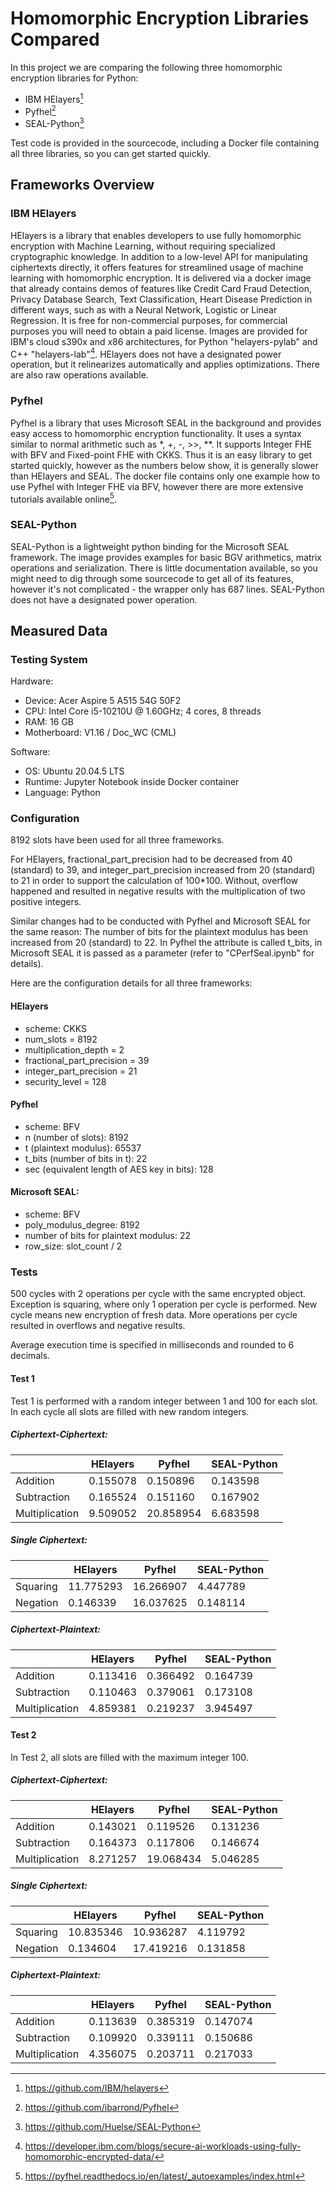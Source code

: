 # Homomorphic Encryption Libraries Compared

In this project we are comparing the following three homomorphic encryption libraries for Python:
* IBM HElayers[^1]
* Pyfhel[^2]
* SEAL-Python[^3]

Test code is provided in the sourcecode, including a Docker file containing all three libraries, so you can get started quickly.

## Frameworks Overview

### IBM HElayers
HElayers is a library that enables developers to use fully homomorphic encryption with Machine Learning, without requiring specialized cryptographic knowledge. In addition to a low-level API for manipulating ciphertexts directly, it offers features for streamlined usage of machine learning with homomorphic encryption. It is delivered via a docker image that already contains demos of features like Credit Card Fraud Detection, Privacy Database Search, Text Classification, Heart Disease Prediction in different ways, such as with a Neural Network, Logistic or Linear Regression. It is free for non-commercial purposes, for commercial purposes you will need to obtain a paid license. Images are provided for IBM's cloud s390x and x86 architectures, for Python "helayers-pylab" and C++ "helayers-lab"[^4]. HElayers does not have a designated power operation, but it relinearizes automatically and applies optimizations. There are also raw operations available.

### Pyfhel
Pyfhel is a library that uses Microsoft SEAL in the background and provides easy access to homomorphic encryption functionality. It uses a syntax similar to normal arithmetic such as \*, +, -, >>, \*\*. It supports Integer FHE with BFV and Fixed-point FHE with CKKS. Thus it is an easy library to get started quickly, however as the numbers below show, it is generally slower than HElayers and SEAL. The docker file contains only one example how to use Pyfhel with Integer FHE via BFV, however there are more extensive tutorials available online[^5].

### SEAL-Python
SEAL-Python is a lightweight python binding for the Microsoft SEAL framework. The image provides examples for basic BGV arithmetics, matrix operations and serialization. There is little documentation available, so you might need to dig through some sourcecode to get all of its features, however it's not complicated - the wrapper only has 687 lines. SEAL-Python does not have a designated power operation.

## Measured Data

### Testing System

Hardware:
- Device: Acer Aspire 5 A515 54G 50F2
- CPU: Intel Core i5-10210U @ 1.60GHz; 4 cores, 8 threads
- RAM: 16 GB
- Motherboard: V1.16 / Doc_WC (CML)

Software:
- OS: Ubuntu 20.04.5 LTS
- Runtime: Jupyter Notebook inside Docker container
- Language: Python

### Configuration
8192 slots have been used for all three frameworks.

For HElayers, fractional_part_precision had to be decreased from 40 (standard) to 39, and integer_part_precision increased from 20 (standard) to 21 in order to support the calculation of 100\*100. Without, overflow happened and resulted in negative results with the multiplication of two positive integers.

Similar changes had to be conducted with Pyfhel and Microsoft SEAL for the same reason: The number of bits for the plaintext modulus has been increased from 20 (standard) to 22. In Pyfhel the attribute is called t_bits, in Microsoft SEAL it is passed as a parameter (refer to "CPerfSeal.ipynb" for details).

Here are the configuration details for all three frameworks:

#### HElayers
- scheme: CKKS
- num_slots = 8192
- multiplication_depth = 2
- fractional_part_precision = 39
- integer_part_precision = 21
- security_level = 128

#### Pyfhel
- scheme: BFV
- n (number of slots): 8192
- t (plaintext modulus): 65537
- t_bits (number of bits in t): 22
- sec (equivalent length of AES key in bits): 128

#### Microsoft SEAL:
- scheme: BFV
- poly_modulus_degree: 8192
- number of bits for plaintext modulus: 22
- row_size: slot_count / 2

### Tests
500 cycles with 2 operations per cycle with the same encrypted object. Exception is squaring, where only 1 operation per cycle is performed. New cycle means new encryption of fresh data. More operations per cycle resulted in overflows and negative results.

Average execution time is specified in milliseconds and rounded to 6 decimals.

#### Test 1
Test 1 is performed with a random integer between 1 and 100 for each slot. In each cycle all slots are filled with new random integers.

##### Ciphertext-Ciphertext:

|                       | HElayers  | Pyfhel    | SEAL-Python     |
|-----------------------|-----------|-----------|-----------------|
| Addition              | 0.155078  | 0.150896  | 0.143598        |
| Subtraction           | 0.165524  | 0.151160  | 0.167902        |
| Multiplication        | 9.509052  | 20.858954 | 6.683598        |

##### Single Ciphertext:

|                       | HElayers  | Pyfhel    | SEAL-Python     |
|-----------------------|-----------|-----------|-----------------|
| Squaring              | 11.775293 | 16.266907 | 4.447789        |
| Negation              | 0.146339  | 16.037625 | 0.148114        |

##### Ciphertext-Plaintext:

|                       | HElayers  | Pyfhel    | SEAL-Python     |
|-----------------------|-----------|-----------|-----------------|
| Addition              | 0.113416  | 0.366492  | 0.164739        |
| Subtraction           | 0.110463  | 0.379061  | 0.173108        |
| Multiplication        | 4.859381  | 0.219237  | 3.945497        |

#### Test 2
In Test 2, all slots are filled with the maximum integer 100.

##### Ciphertext-Ciphertext:

|                       | HElayers  | Pyfhel    | SEAL-Python     |
|-----------------------|-----------|-----------|-----------------|
| Addition              | 0.143021  | 0.119526  | 0.131236        |
| Subtraction           | 0.164373  | 0.117806  | 0.146674        |
| Multiplication        | 8.271257  | 19.068434 | 5.046285        |

##### Single Ciphertext:

|                       | HElayers  | Pyfhel    | SEAL-Python     |
|-----------------------|-----------|-----------|-----------------|
| Squaring              | 10.835346 | 10.936287 | 4.119792        |
| Negation              | 0.134604  | 17.419216 | 0.131858        |

##### Ciphertext-Plaintext:

|                       | HElayers  | Pyfhel    | SEAL-Python     |
|-----------------------|-----------|-----------|-----------------|
| Addition              | 0.113639  | 0.385319  | 0.147074        |
| Subtraction           | 0.109920  | 0.339111  | 0.150686        |
| Multiplication        | 4.356075  | 0.203711  | 0.217033        |


[^1]: https://github.com/IBM/helayers
[^2]: https://github.com/ibarrond/Pyfhel
[^3]: https://github.com/Huelse/SEAL-Python
[^4]: https://developer.ibm.com/blogs/secure-ai-workloads-using-fully-homomorphic-encrypted-data/
[^5]: https://pyfhel.readthedocs.io/en/latest/_autoexamples/index.html
